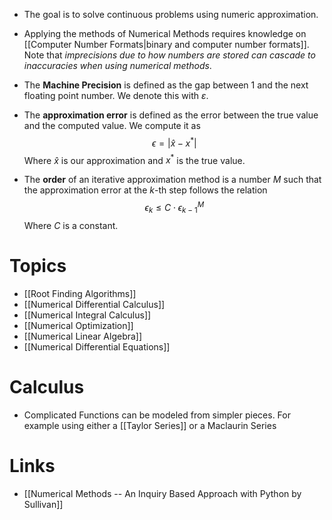 * The goal is to solve continuous problems using numeric approximation. 
* Applying the methods of Numerical Methods requires knowledge on [[Computer Number Formats|binary and computer number formats]]. Note that *imprecisions due to how numbers are stored can cascade to inaccuracies when using numerical methods*.

* The **Machine Precision** is defined as the gap between $1$ and the next floating point number. We denote this with $\varepsilon$. 

* The **approximation error** is defined as the error between the true value and the computed value. We compute it as
  $$
  \epsilon = |\hat{x}-x^\ast|
  $$
  Where $\hat{x}$ is our approximation and $x^\ast$ is the true value.

* The **order** of an iterative approximation method is a number $M$ such that the approximation error at the $k$-th step follows the relation
  $$
  \epsilon_k \le C\cdot  \epsilon_{k-1}^M
  $$
  Where $C$ is a constant.
# Topics
* [[Root Finding Algorithms]]
* [[Numerical Differential Calculus]]
* [[Numerical Integral Calculus]]
* [[Numerical Optimization]]
* [[Numerical Linear Algebra]]
* [[Numerical Differential Equations]]


# Calculus
* Complicated Functions can be modeled from simpler pieces. For example using either a [[Taylor Series]] or a Maclaurin Series

# Links
* [[Numerical Methods -- An Inquiry Based Approach with Python by Sullivan]]

